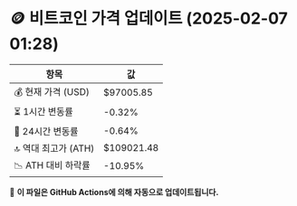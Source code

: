 # 🪙 비트코인 가격 업데이트 (2025-02-07 01:28)

| 항목                | 값 |
|--------------------|----------------|
| 💰 현재 가격 (USD) | $97005.85 |
| ⏳ 1시간 변동률    | -0.32% |
| 📆 24시간 변동률   | -0.64% |
| 🔝 역대 최고가 (ATH) | $109021.48 |
| 📉 ATH 대비 하락률 | -10.95% |

🔄 **이 파일은 GitHub Actions에 의해 자동으로 업데이트됩니다.**
